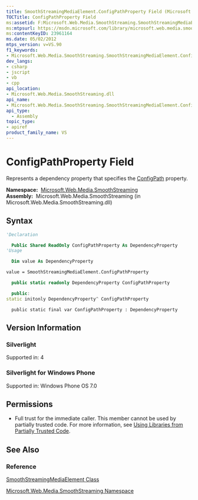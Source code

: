 ```yaml
---
title: SmoothStreamingMediaElement.ConfigPathProperty Field (Microsoft.Web.Media.SmoothStreaming)
TOCTitle: ConfigPathProperty Field
ms:assetid: F:Microsoft.Web.Media.SmoothStreaming.SmoothStreamingMediaElement.ConfigPathProperty
ms:mtpsurl: https://msdn.microsoft.com/library/microsoft.web.media.smoothstreaming.smoothstreamingmediaelement.configpathproperty(v=VS.90)
ms:contentKeyID: 23961164
ms.date: 05/02/2012
mtps_version: v=VS.90
f1_keywords:
- Microsoft.Web.Media.SmoothStreaming.SmoothStreamingMediaElement.ConfigPathProperty
dev_langs:
- csharp
- jscript
- vb
- cpp
api_location:
- Microsoft.Web.Media.SmoothStreaming.dll
api_name:
- Microsoft.Web.Media.SmoothStreaming.SmoothStreamingMediaElement.ConfigPathProperty
api_type:
  - Assembly
topic_type:
- apiref
product_family_name: VS
---
```


# ConfigPathProperty Field

Represents a dependency property that specifies the [ConfigPath](smoothstreamingmediaelement-configpath-property-microsoft-web-media-smoothstreaming_1.md) property.

**Namespace:**  [Microsoft.Web.Media.SmoothStreaming](microsoft-web-media-smoothstreaming-namespace_1.md)  
**Assembly:**  Microsoft.Web.Media.SmoothStreaming (in Microsoft.Web.Media.SmoothStreaming.dll)

## Syntax

```vb
'Declaration

  Public Shared ReadOnly ConfigPathProperty As DependencyProperty
'Usage

  Dim value As DependencyProperty

value = SmoothStreamingMediaElement.ConfigPathProperty
```

```csharp
  public static readonly DependencyProperty ConfigPathProperty
```

```cpp
  public:
static initonly DependencyProperty^ ConfigPathProperty
```

```jscript
  public static final var ConfigPathProperty : DependencyProperty
```

## Version Information

### Silverlight

Supported in: 4  

### Silverlight for Windows Phone

Supported in: Windows Phone OS 7.0  

## Permissions

  - Full trust for the immediate caller. This member cannot be used by partially trusted code. For more information, see [Using Libraries from Partially Trusted Code](https://msdn.microsoft.com/library/8skskf63).

## See Also

### Reference

[SmoothStreamingMediaElement Class](smoothstreamingmediaelement-class-microsoft-web-media-smoothstreaming_1.md)

[Microsoft.Web.Media.SmoothStreaming Namespace](microsoft-web-media-smoothstreaming-namespace_1.md)
